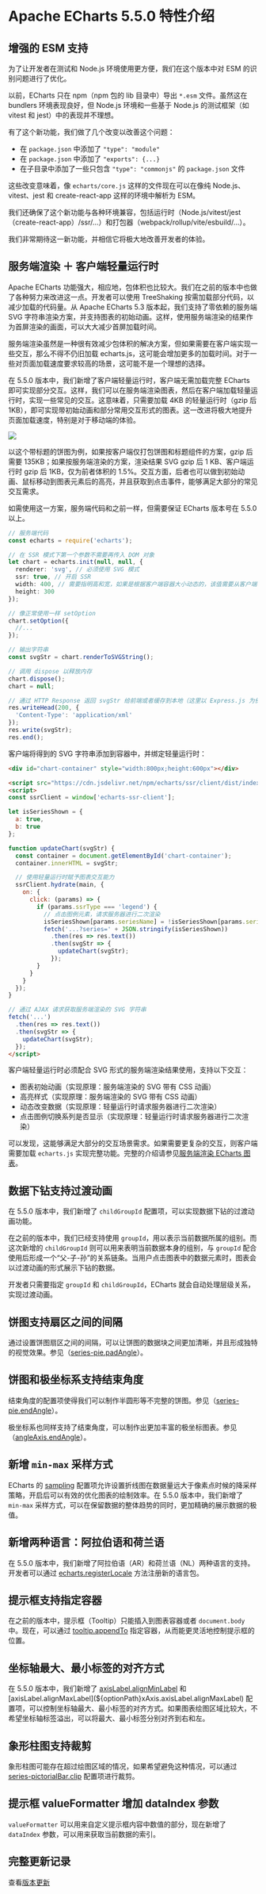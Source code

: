 # Apache ECharts 5.5.0 特性介绍

## 增强的 ESM 支持

为了让开发者在测试和 Node.js 环境使用更方便，我们在这个版本中对 ESM 的识别问题进行了优化。

以前，ECharts 只在 npm（npm 包的 lib 目录中）导出 `*.esm` 文件。虽然这在 bundlers 环境表现良好，但 Node.js 环境和一些基于 Node.js 的测试框架（如 vitest 和 jest）中的表现并不理想。

有了这个新功能，我们做了几个改变以改善这个问题：

- 在 `package.json` 中添加了 `"type": "module"`
- 在 `package.json` 中添加了 `"exports": {...}`
- 在子目录中添加了一些只包含 `"type": "commonjs"` 的 `package.json` 文件

这些改变意味着，像 `echarts/core.js` 这样的文件现在可以在像纯 Node.js、vitest、jest 和 create-react-app 这样的环境中解析为 ESM。

我们还确保了这个新功能与各种环境兼容，包括运行时（Node.js/vitest/jest（create-react-app）/ssr/…）和打包器（webpack/rollup/vite/esbuild/…）。

我们非常期待这一新功能，并相信它将极大地改善开发者的体验。

## 服务端渲染 ＋ 客户端轻量运行时

Apache ECharts 功能强大，相应地，包体积也比较大。我们在之前的版本中也做了各种努力来改进这一点。开发者可以使用 TreeShaking 按需加载部分代码，以减少加载的代码量。从 Apache ECharts 5.3 版本起，我们支持了零依赖的服务端 SVG 字符串渲染方案，并支持图表的初始动画。这样，使用服务端渲染的结果作为首屏渲染的画面，可以大大减少首屏加载时间。

服务端渲染虽然是一种很有效减少包体积的解决方案，但如果需要在客户端实现一些交互，那么不得不仍旧加载 echarts.js，这可能会增加更多的加载时间。对于一些对页面加载速度要求较高的场景，这可能不是一个理想的选择。

在 5.5.0 版本中，我们新增了客户端轻量运行时，客户端无需加载完整 ECharts 即可实现部分交互。这样，我们可以在服务端渲染图表，然后在客户端加载轻量运行时，实现一些常见的交互。这意味着，只需要加载 4KB 的轻量运行时（gzip 后 1KB），即可实现带初始动画和部分常用交互形式的图表。这一改进将极大地提升页面加载速度，特别是对于移动端的体验。

![](images/5-5-0/ssr-example.png)

以这个带标题的饼图为例，如果按客户端仅打包饼图和标题组件的方案，gzip 后需要 135KB；如果按服务端渲染的方案，渲染结果 SVG gzip 后 1 KB、客户端运行时 gzip 后 1KB，仅为前者体积的 1.5%。交互方面，后者也可以做到初始动画、鼠标移动到图表元素后的高亮，并且获取到点击事件，能够满足大部分的常见交互需求。

如需使用这一方案，服务端代码和之前一样，但需要保证 ECharts 版本号在 5.5.0 以上。

```ts
// 服务端代码
const echarts = require('echarts');

// 在 SSR 模式下第一个参数不需要再传入 DOM 对象
let chart = echarts.init(null, null, {
  renderer: 'svg', // 必须使用 SVG 模式
  ssr: true, // 开启 SSR
  width: 400, // 需要指明高和宽，如果是根据客户端容器大小动态的，该值需要从客户端得到
  height: 300
});

// 像正常使用一样 setOption
chart.setOption({
  //...
});

// 输出字符串
const svgStr = chart.renderToSVGString();

// 调用 dispose 以释放内存
chart.dispose();
chart = null;

// 通过 HTTP Response 返回 svgStr 给前端或者缓存到本地（这里以 Express.js 为例）：
res.writeHead(200, {
  'Content-Type': 'application/xml'
});
res.write(svgStr);
res.end();
```

客户端将得到的 SVG 字符串添加到容器中，并绑定轻量运行时：

```html
<div id="chart-container" style="width:800px;height:600px"></div>

<script src="https://cdn.jsdelivr.net/npm/echarts/ssr/client/dist/index.min.js"></script>
<script>
const ssrClient = window['echarts-ssr-client'];

let isSeriesShown = {
  a: true,
  b: true
};

function updateChart(svgStr) {
  const container = document.getElementById('chart-container');
  container.innerHTML = svgStr;

  // 使用轻量运行时赋予图表交互能力
  ssrClient.hydrate(main, {
    on: {
      click: (params) => {
        if (params.ssrType === 'legend') {
          // 点击图例元素，请求服务器进行二次渲染
          isSeriesShown[params.seriesName] = !isSeriesShown[params.seriesName];
          fetch('...?series=' + JSON.stringify(isSeriesShown))
            .then(res => res.text())
            .then(svgStr => {
              updateChart(svgStr);
            });
        }
      }
    }
  });
}

// 通过 AJAX 请求获取服务端渲染的 SVG 字符串
fetch('...')
  .then(res => res.text())
  .then(svgStr => {
    updateChart(svgStr);
  });
</script>
```

客户端轻量运行时必须配合 SVG 形式的服务端渲染结果使用，支持以下交互：

- 图表初始动画（实现原理：服务端渲染的 SVG 带有 CSS 动画）
- 高亮样式（实现原理：服务端渲染的 SVG 带有 CSS 动画）
- 动态改变数据（实现原理：轻量运行时请求服务器进行二次渲染）
- 点击图例切换系列是否显示（实现原理：轻量运行时请求服务器进行二次渲染）

可以发现，这能够满足大部分的交互场景需求。如果需要更复杂的交互，则客户端需要加载 `echarts.js` 实现完整功能。完整的介绍请参见[服务端渲染 ECharts 图表](${lang}/how-to/cross-platform/server)。

## 数据下钻支持过渡动画

在 5.5.0 版本中，我们新增了 `childGroupId` 配置项，可以实现数据下钻的过渡动画功能。

在之前的版本中，我们已经支持使用 `groupId`，用以表示当前数据所属的组别。而这次新增的 `childGroupId` 则可以用来表明当前数据本身的组别，与 `groupId` 配合使用后形成一个“父-子-孙”的关系链条。当用户点击图表中的数据元素时，图表会以过渡动画的形式展示下钻的数据。

<md-example src="bar-multi-drilldown" width="100%" height="400" />

开发者只需要指定 `groupId` 和 `childGroupId`，ECharts 就会自动处理层级关系，实现过渡动画。

## 饼图支持扇区之间的间隔

通过设置饼图扇区之间的间隔，可以让饼图的数据块之间更加清晰，并且形成独特的视觉效果。参见（[series-pie.padAngle](${optionPath}series-pie.padAngle)）。

<md-example src="pie-padAngle" width="100%" height="400" />

## 饼图和极坐标系支持结束角度

结束角度的配置项使得我们可以制作半圆形等不完整的饼图。参见（[series-pie.endAngle](${optionPath}series-pie.endAngle)）。

<md-example src="pie-half-donut" width="100%" height="400" />

极坐标系也同样支持了结束角度，可以制作出更加丰富的极坐标图表。参见（[angleAxis.endAngle](${optionPath}angleAxis.endAngle)）。

<md-example src="polar-endAngle" width="100%" height="400" />

## 新增 `min-max` 采样方式

ECharts 的 [sampling](${optionPath}series-line.sampling) 配置项允许设置折线图在数据量远大于像素点时候的降采样策略，开启后可以有效的优化图表的绘制效率。在 5.5.0 版本中，我们新增了 `min-max` 采样方式，可以在保留数据的整体趋势的同时，更加精确的展示数据的极值。

## 新增两种语言：阿拉伯语和荷兰语

在 5.5.0 版本中，我们新增了阿拉伯语（AR）和荷兰语（NL）两种语言的支持。开发者可以通过 [echarts.registerLocale](${mainSitePath}api.html#echarts.registerLocale) 方法注册新的语言包。

## 提示框支持指定容器

在之前的版本中，提示框（Tooltip）只能插入到图表容器或者 `document.body` 中。现在，可以通过 [tooltip.appendTo](${optionPath}tooltip.appendTo) 指定容器，从而能更灵活地控制提示框的位置。

## 坐标轴最大、最小标签的对齐方式

在 5.5.0 版本中，我们新增了 [axisLabel.alignMinLabel](${optionPath}xAxis.axisLabel.alignMinLabel) 和 [axisLabel.alignMaxLabel](${optionPath}xAxis.axisLabel.alignMaxLabel) 配置项，可以控制坐标轴最大、最小标签的对齐方式。如果图表绘图区域比较大，不希望坐标轴标签溢出，可以将最大、最小标签分别对齐到右和左。

<md-example src="doc-example/axis-label-align-min-max" width="100%" height="400" />

## 象形柱图支持裁剪

象形柱图可能存在超过绘图区域的情况，如果希望避免这种情况，可以通过 [series-pictorialBar.clip](${optionPath}series-pictorialBar.clip) 配置项进行裁剪。

## 提示框 valueFormatter 增加 dataIndex 参数

`valueFormatter` 可以用来自定义提示框内容中数值的部分，现在新增了 `dataIndex` 参数，可以用来获取当前数据的索引。

## 完整更新记录

查看[版本更新](${mainSitePath}changelog.html#v5-5-0)
